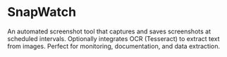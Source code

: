 # SnapWatch
An automated screenshot tool that captures and saves screenshots at scheduled intervals. Optionally integrates OCR (Tesseract) to extract text from images. Perfect for monitoring, documentation, and data extraction.
